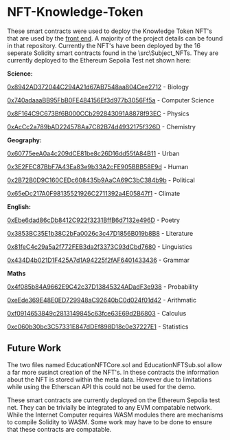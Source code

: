 # NFT-Knowledge-Token
These smart contracts were used to deploy the Knowledge Token NFT's that are used by the [front end](https://github.com/Kent-Uni-Oxford-Hackathon/front-end). A majority of the project details can be found in that repository. 
Currently the NFT's have been deployed by the 16 seperate Solidity smart contracts found in the \src\Subject_NFTs. They are currently deployed to the Ethereum Sepolia Test net shown here:

**Science:**

[0x8942AD372044C294A21d67AB7548aa804Cee2712](https://sepolia.etherscan.io/token/0x8942ad372044c294a21d67ab7548aa804cee2712) - Biology

[0x740adaaaBB95FbB0FE484156Ef3d977b3056Ff5a](https://sepolia.etherscan.io/token/0x740adaaaBB95FbB0FE484156Ef3d977b3056Ff5a) - Computer Science

[0x8F164C9C673Bf6B000CCb292843091A8878f93EC](https://sepolia.etherscan.io/token/0x8F164C9C673Bf6B000CCb292843091A8878f93EC) - Physics

[0xAcCc2a789bAD224578Aa7C82B74d4932175f326D](https://sepolia.etherscan.io/token/0xAcCc2a789bAD224578Aa7C82B74d4932175f326D) - Chemistry

**Geography:**

[0x60775eeA0a4c209dCE81be8c26D16dd55fA84B11](https://sepolia.etherscan.io/token/0x60775eeA0a4c209dCE81be8c26D16dd55fA84B11) - Urban

[0x3E2FEC87BbF7A43Ea83e9b33A2cFE905BBB58E9d](https://sepolia.etherscan.io/token/0x3E2FEC87BbF7A43Ea83e9b33A2cFE905BBB58E9d) - Human

[0x2B72B0D9C160CEDc608435b9AaCA69C3bC384b9b](https://sepolia.etherscan.io/token/0x2B72B0D9C160CEDc608435b9AaCA69C3bC384b9b) - Political

[0x65eDc217A0F98135521926C2711392a4E05847f1](https://sepolia.etherscan.io/token/0x65eDc217A0F98135521926C2711392a4E05847f1) - Climate

**English:**

[0xEbe6dad86cDb8412C922f3231BffB6d7132e496D](https://sepolia.etherscan.io/token/0xEbe6dad86cDb8412C922f3231BffB6d7132e496D) - Poetry

[0x3853BC35E1b38C2bFa0026c3c47D1856B019b8B8](https://sepolia.etherscan.io/token/0x3853BC35E1b38C2bFa0026c3c47D1856B019b8B8) - Literature

[0x81feC4c29a5a2f772FEB3da2f3373C93dCbd7680](https://sepolia.etherscan.io/token/0x81feC4c29a5a2f772FEB3da2f3373C93dCbd7680) - Linguistics

[0x434D4b021D1F425A7d1A94225f2fAF6401433436](https://sepolia.etherscan.io/token/0x434D4b021D1F425A7d1A94225f2fAF6401433436) - Grammar

**Maths**

[0x4f085b84A9662E9C42c37D13845324ADadF3e938](https://sepolia.etherscan.io/token/0x4f085b84A9662E9C42c37D13845324ADadF3e938) - Probability

[0xeEde369E48E0ED729948aC92640bC0d024f01d42](https://sepolia.etherscan.io/token/0xeEde369E48E0ED729948aC92640bC0d024f01d42) - Arithmatic

[0xf0914653849c2813149845c63fce63E69d2B6803](https://sepolia.etherscan.io/token/0xf0914653849c2813149845c63fce63E69d2B6803) - Calculus

[0xc060b30bc3C57331E847dDEf898D18c0e37227E1](https://sepolia.etherscan.io/token/0xc060b30bc3C57331E847dDEf898D18c0e37227E1) - Statistics

## Future Work

The two files named EducationNFTCore.sol and EducationNFTSub.sol allow a far more susinct creation of the NFT's. In these contracts the information about the NFT is stored within the meta data. However due to limitations while using the Etherscan API this could not be used for the demo. 

These smart contracts are currently deployed on the Ethereum Sepolia test net. They can be trivially be integrated to any EVM compatable network. While the Internet Computer requires WASM modules there are mechanisms to compile Solidity to WASM. Some work may have to be done to ensure that these contracts are compatable. 
